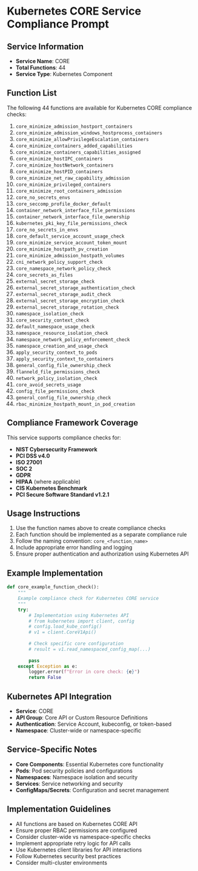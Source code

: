 # Kubernetes CORE Service Compliance Prompt

## Service Information
- **Service Name**: CORE
- **Total Functions**: 44
- **Service Type**: Kubernetes Component

## Function List
The following 44 functions are available for Kubernetes CORE compliance checks:

1. `core_minimize_admission_hostport_containers`
2. `core_minimize_admission_windows_hostprocess_containers`
3. `core_minimize_allowPrivilegeEscalation_containers`
4. `core_minimize_containers_added_capabilities`
5. `core_minimize_containers_capabilities_assigned`
6. `core_minimize_hostIPC_containers`
7. `core_minimize_hostNetwork_containers`
8. `core_minimize_hostPID_containers`
9. `core_minimize_net_raw_capability_admission`
10. `core_minimize_privileged_containers`
11. `core_minimize_root_containers_admission`
12. `core_no_secrets_envs`
13. `core_seccomp_profile_docker_default`
14. `container_network_interface_file_permissions`
15. `container_network_interface_file_ownership`
16. `kubernetes_pki_key_file_permissions_check`
17. `core_no_secrets_in_envs`
18. `core_default_service_account_usage_check`
19. `core_minimize_service_account_token_mount`
20. `core_minimize_hostpath_pv_creation`
21. `core_minimize_admission_hostpath_volumes`
22. `cni_network_policy_support_check`
23. `core_namespace_network_policy_check`
24. `core_secrets_as_files`
25. `external_secret_storage_check`
26. `external_secret_storage_authentication_check`
27. `external_secret_storage_audit_check`
28. `external_secret_storage_encryption_check`
29. `external_secret_storage_rotation_check`
30. `namespace_isolation_check`
31. `core_security_context_check`
32. `default_namespace_usage_check`
33. `namespace_resource_isolation_check`
34. `namespace_network_policy_enforcement_check`
35. `namespace_creation_and_usage_check`
36. `apply_security_context_to_pods`
37. `apply_security_context_to_containers`
38. `general_config_file_ownership_check`
39. `flanneld_file_permissions_check`
40. `network_policy_isolation_check`
41. `core_avoid_secrets_usage`
42. `config_file_permissions_check`
43. `general_config_file_ownership_check`
44. `rbac_minimize_hostpath_mount_in_pod_creation`


## Compliance Framework Coverage
This service supports compliance checks for:
- **NIST Cybersecurity Framework**
- **PCI DSS v4.0**
- **ISO 27001**
- **SOC 2**
- **GDPR**
- **HIPAA** (where applicable)
- **CIS Kubernetes Benchmark**
- **PCI Secure Software Standard v1.2.1**

## Usage Instructions
1. Use the function names above to create compliance checks
2. Each function should be implemented as a separate compliance rule
3. Follow the naming convention: `core_<function_name>`
4. Include appropriate error handling and logging
5. Ensure proper authentication and authorization using Kubernetes API

## Example Implementation
```python
def core_example_function_check():
    """
    Example compliance check for Kubernetes CORE service
    """
    try:
        # Implementation using Kubernetes API
        # from kubernetes import client, config
        # config.load_kube_config()
        # v1 = client.CoreV1Api()
        
        # Check specific core configuration
        # result = v1.read_namespaced_config_map(...)
        
        pass
    except Exception as e:
        logger.error(f"Error in core check: {e}")
        return False
```

## Kubernetes API Integration
- **Service**: CORE
- **API Group**: Core API or Custom Resource Definitions
- **Authentication**: Service Account, kubeconfig, or token-based
- **Namespace**: Cluster-wide or namespace-specific

## Service-Specific Notes
- **Core Components**: Essential Kubernetes core functionality
- **Pods**: Pod security policies and configurations
- **Namespaces**: Namespace isolation and security
- **Services**: Service networking and security
- **ConfigMaps/Secrets**: Configuration and secret management


## Implementation Guidelines
- All functions are based on Kubernetes CORE API
- Ensure proper RBAC permissions are configured
- Consider cluster-wide vs namespace-specific checks
- Implement appropriate retry logic for API calls
- Use Kubernetes client libraries for API interactions
- Follow Kubernetes security best practices
- Consider multi-cluster environments
